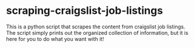 # scraping-craigslist-job-listings
This is a python script that scrapes the content from craigslist job listings. The script simply prints out the organized collection of information, but it is here for you to do what you want with it!
